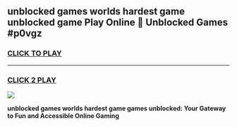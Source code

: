
## unblocked games worlds hardest game unblocked game Play Online 👋 Unblocked Games #p0vgz
<h3>
<a href="https://premium.freeplayer.one?title=unblocked_games_worlds_hardest_game&ref=21F">CLICK TO PLAY</a></h3>
<hr>

<h3>
<a href="https://premium.freeplayer.one?title=unblocked_games_worlds_hardest_game&ref=21F">CLICK 2 PLAY</a>
  
</h3>

<a href="https://premium.freeplayer.one?title=unblocked_games_worlds_hardest_game&ref=21F/"><img src="https://clearcache.store/games.png"></a>


**unblocked games worlds hardest game games unblocked: Your Gateway to Fun and Accessible Online Gaming**
